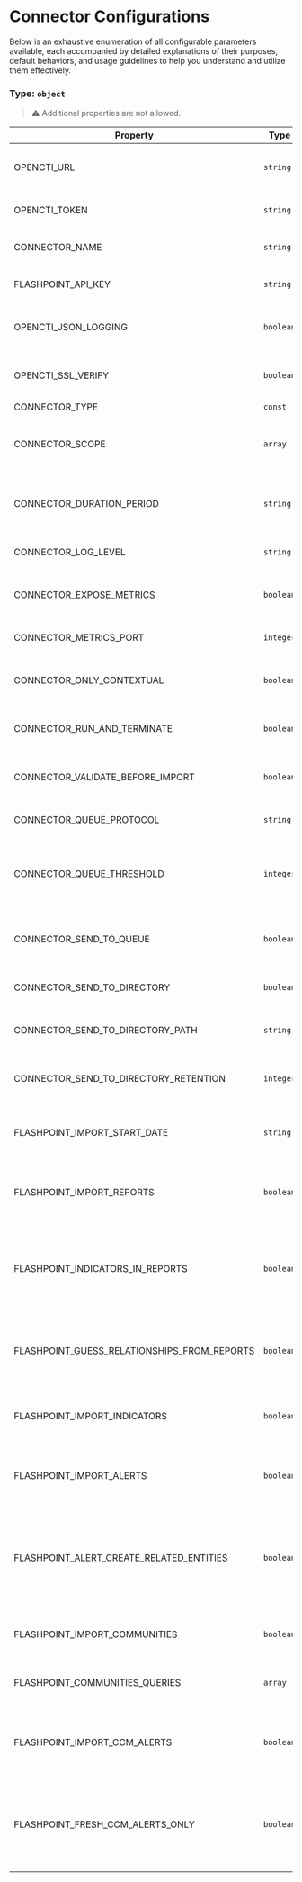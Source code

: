 # Connector Configurations

Below is an exhaustive enumeration of all configurable parameters available, each accompanied by detailed explanations of their purposes, default behaviors, and usage guidelines to help you understand and utilize them effectively.

### Type: `object`

> ⚠️ Additional properties are not allowed.

| Property | Type | Required | Possible values | Default | Description |
| -------- | ---- | -------- | --------------- | ------- | ----------- |
| OPENCTI_URL | `string` | ✅ | Format: [`uri`](https://json-schema.org/understanding-json-schema/reference/string#built-in-formats) |  | The base URL of the OpenCTI instance. |
| OPENCTI_TOKEN | `string` | ✅ | string |  | The API token to connect to OpenCTI. |
| CONNECTOR_NAME | `string` | ✅ | string |  | The name of the connector. |
| FLASHPOINT_API_KEY | `string` | ✅ | Format: [`password`](https://json-schema.org/understanding-json-schema/reference/string#built-in-formats) |  | The API key to connect to Flashpoint. |
| OPENCTI_JSON_LOGGING | `boolean` |  | boolean | `true` | Whether to format logs as JSON or not. |
| OPENCTI_SSL_VERIFY | `boolean` |  | boolean | `false` | Whether to check SSL certificate or not. |
| CONNECTOR_TYPE | `const` |  | `EXTERNAL_IMPORT` | `"EXTERNAL_IMPORT"` |  |
| CONNECTOR_SCOPE | `array` |  | string | `["flashpoint"]` | The scope of the connector, e.g. 'flashpoint'. |
| CONNECTOR_DURATION_PERIOD | `string` |  | Format: [`duration`](https://json-schema.org/understanding-json-schema/reference/string#built-in-formats) | `"PT1H"` | The period of time to await between two runs of the connector. |
| CONNECTOR_LOG_LEVEL | `string` |  | `debug` `info` `warn` `error` | `"error"` | The minimum level of logs to display. |
| CONNECTOR_EXPOSE_METRICS | `boolean` |  | boolean | `false` | Whether to expose metrics or not. |
| CONNECTOR_METRICS_PORT | `integer` |  | integer | `9095` | The port to expose metrics. |
| CONNECTOR_ONLY_CONTEXTUAL | `boolean` |  | boolean | `false` | Whether to expose metrics or not. |
| CONNECTOR_RUN_AND_TERMINATE | `boolean` |  | boolean | `false` | Connector run-and-terminate flag. |
| CONNECTOR_VALIDATE_BEFORE_IMPORT | `boolean` |  | boolean | `false` | Whether to validate data before import or not. |
| CONNECTOR_QUEUE_PROTOCOL | `string` |  | string | `"amqp"` | The queue protocol to use. |
| CONNECTOR_QUEUE_THRESHOLD | `integer` |  | integer | `500` | Connector queue max size in Mbytes. Default to pycti value. |
| CONNECTOR_SEND_TO_QUEUE | `boolean` |  | boolean | `true` | Connector send-to-queue flag. Default to True. |
| CONNECTOR_SEND_TO_DIRECTORY | `boolean` |  | boolean | `false` | Connector send-to-directory flag. |
| CONNECTOR_SEND_TO_DIRECTORY_PATH | `string` |  | string | `null` | Connector send-to-directory path. |
| CONNECTOR_SEND_TO_DIRECTORY_RETENTION | `integer` |  | integer | `7` | Connector send-to-directory retention. |
| FLASHPOINT_IMPORT_START_DATE | `string` |  | Format: [`date-time`](https://json-schema.org/understanding-json-schema/reference/string#built-in-formats) |  | The date from which to start importing data. |
| FLASHPOINT_IMPORT_REPORTS | `boolean` |  | boolean | `true` | Whether to import reports from Flashpoint or not. |
| FLASHPOINT_INDICATORS_IN_REPORTS | `boolean` |  | boolean | `false` | Whether to include indicators in the reports imported from MispFeed or not. |
| FLASHPOINT_GUESS_RELATIONSHIPS_FROM_REPORTS | `boolean` |  | boolean | `false` | Whether to guess relationships between entities or not. |
| FLASHPOINT_IMPORT_INDICATORS | `boolean` |  | boolean | `true` | WHether to import indicators of compromise (IoCs) or not. |
| FLASHPOINT_IMPORT_ALERTS | `boolean` |  | boolean | `true` | Whether to import alert data from Flashpoint or not. |
| FLASHPOINT_ALERT_CREATE_RELATED_ENTITIES | `boolean` |  | boolean | `false` | Whether to create alert related Channel entity and Media-Content observable or not. |
| FLASHPOINT_IMPORT_COMMUNITIES | `boolean` |  | boolean | `false` | Whether to import community data or not. |
| FLASHPOINT_COMMUNITIES_QUERIES | `array` |  | string | `["cybersecurity", "cyberattack"]` | List of community queries to execute. |
| FLASHPOINT_IMPORT_CCM_ALERTS | `boolean` |  | boolean | `false` | Whether to import Compromised Credentials Monitoring alerts or not. |
| FLASHPOINT_FRESH_CCM_ALERTS_ONLY | `boolean` |  | boolean | `true` | Whether to import only fresh Compromised Credentials Monitoring alerts or all of them. |
